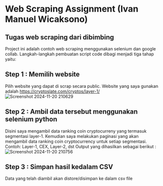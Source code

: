 # Web Scraping Assignment (Ivan Manuel Wicaksono)
## Tugas web scraping dari dibimbing
Project ini adalah contoh web scraping menggunakan selenium dan google collab. Langkah-langkah pembuatan script code dibagi menjadi tiga tahap yaitu:

## Step 1 : Memilih website
Pilih website yang dapat di scrap secara public. Website yang saya gunakan adalah https://cryptoslate.com/cryptos/layer-1/
![Screenshot 2024-11-20 210629](https://github.com/user-attachments/assets/f0aa0866-5374-4b4d-9d69-cd4f092d4fc7)

## Step 2 : Ambil data tersebut menggunakan selenium python
Disini saya mengambil data ranking coin cryptocurreny yang termasuk segmentasi layer-1.
Kemudian saya melakukan paginasi yang akan mengambil data ranking coin cryptocurrency untuk setiap segmentasi. Contoh: Layer-1, CEX, Layer-2, dst 
Output yang dihasilkan sebagai berikut : 
![Screenshot 2024-11-20 210756](https://github.com/user-attachments/assets/253b8dad-11ee-426a-b741-a8b7188dd4d5)

## Step 3 : Simpan hasil kedalam CSV
Data yang telah diambil akan distore/disimpan ke dalam csv file
